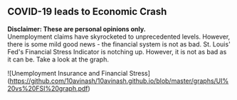 ## COVID-19 leads to Economic Crash
**Disclaimer: These are personal opinions only.**  
Unemployment claims have skyrocketed to unprecedented levels. However, there is some mild good news - the financial system is not as bad.
St. Louis' Fed's Financial Stress Indicator is notching up. However, it is not as bad as it can be. Take a look at the graph.

![Unemployment Insurance and Financial Stress] (https://github.com/10avinash/10avinash.github.io/blob/master/graphs/UI%20vs%20FSI%20graph.pdf)
